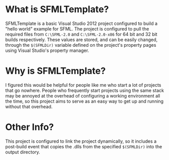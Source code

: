 What is SFMLTemplate?
====

SFMLTemplate is a basic Visual Studio 2012 project configured to build a "hello world" example for SFML.  The project
is configured to pull the required files from `C:\SFML-2.0` and `C:\SFML-2.0-x86` for 64 bit and 32 bit builds
respectively.  These values are stored, and can be easily changed, through the `$(SFMLDir)` variable defined on the
project's property pages using Visual Studio's property manager.


Why is SFMLTemplate?
====

I figured this would be helpful for people like me who start a lot of projects that go nowhere.  People who frequently
start projects using the same stack may be annoyed at the overhead of configuring a working environment all the time,
so this project aims to serve as an easy way to get up and running without that overhead.


Other Info?
====

This project is configured to link the project dynamically, so it includes a post-build event that copies the .dlls from
the specified `$(SFMLDir)` into the output directory.
